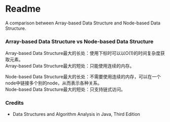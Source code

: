 # Readme
A comparison between Array-based Data Structure and Node-based Data Structure.

### Array-based Data Structure vs Node-based Data Structure

Array-based Data Structure最大的长处：使用下标时可以以O(1)的时间复杂度获取元素。<br />
Array-based Data Structure最大的短处：只能使用连续的内存。

Node-based Data Structure最大的长处：不需要使用连续的内存，可以在一个node中链接多个别的node，从而表示各种关系。<br />
Node-based Data Structure最大的短处：只支持链式访问。

### Credits
- Data Structures and Algorithm Analysis in Java, Third Edition
